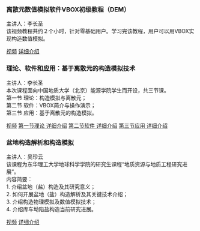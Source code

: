 
<div class="row">
    <div class="col-sm-6 col-md-3 col-lg-12">
        <div class="thumbnail">
            <div class="caption">
            <h3 class="text-left"><i class="fa fa-book"></i> 离散元数值模拟软件VBOX初级教程（DEM）</h3>
            <p>主讲人：李长圣 <br/>该视频教程共约２个小时，针对零基础用户。学习完该教程，用户可以用VBOX实现构造数值模拟。</p>
            <div class="text-left">
            <a href="https://www.bilibili.com/video/av91259173/" class="btn btn-primary" role="button">视频</a>
            <a href="/blog/video-totorial-publish/" class="btn btn-default" role="button">详细介绍</a>
            </div>
            </div>
        </div>
    </div>
</div>



<div class="row">
    <div class="col-sm-6 col-md-3 col-lg-12">
        <div class="thumbnail">
            <div class="caption">
            <h3 class="text-left"><i class="fa fa-book"></i> 理论、软件和应用：基于离散元的构造模拟技术 </h3>
            <p>主讲人：李长圣 <br/>本次课程面向中国地质大学（北京）能源学院学生而开设，共三节课。<br/>第一节 理论：构造模拟与离散元；<br/>第二节 软件：VBOX简介与操作演示；<br/>第三节 应用：基于离散元的构造模拟。</p>
            <div class="text-left">
            <a href="https://www.bilibili.com/video/BV1st4y1C7b5/" class="btn btn-primary" role="button">视频</a>
            <a href="/blog/20200521/" class="btn btn-default" role="button">第一节理论 详细介绍</a>
            <a href="/blog/20200528/" class="btn btn-default" role="button">第二节软件 详细介绍</a>
            <a href="/blog/20200605/" class="btn btn-default" role="button">第三节应用 详细介绍</a>
            </div>
            </div>
        </div>
    </div>
</div>

<div class="row">
    <div class="col-sm-6 col-md-3 col-lg-12">
        <div class="thumbnail">
            <div class="caption">
            <h3 class="text-left"><i class="fa fa-image"></i> 盆地构造解析和构造模拟 </h3>
            <p> 主讲人：吴珍云 <br/>该课程为东华理工大学地球科学学院的研究生课程“地质资源与地质工程研究进展”。<br/>内容简要：<br/>1. 介绍盆地（盐）构造及其研究意义；<br/>2. 如何开展盆地（盐）构造解析及其关键技术介绍；<br/>3. 介绍构造物理模拟及数值模拟技术；<br/>4. 介绍库车坳陷盐构造当前研究进展。</p>
            <div class="text-left">
            <a href="https://www.bilibili.com/video/BV1AC4y1p7KJ/" class="btn btn-primary" role="button">视频</a>
            <a href="/blog/20200513/" class="btn btn-default" role="button">详细介绍</a>
            </div>
            </div>
        </div>
    </div>
</div>





